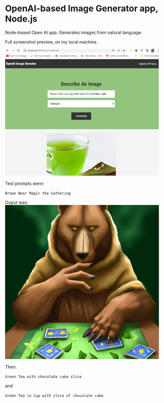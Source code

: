 # OpenAI-based Image Generator app, Node.js



Node-based Open AI app. Generates images from natural language.

Full screenshot preview, on my local machine.

![image](./public/readme_assets/jea_screenshot_openai_april.png)

Test prompts were:

`Brown Bear Magic the Gathering`

Ouput was:
![image](./public/readme_assets/Brown_Bear_MTG_img-Wag4zhr0xAvwA9wxDfSAmURC.png)

Then:

`Green Tea with chocolate cake slice`

and

`Green Tea in Cup with slice of chocolate cake`
